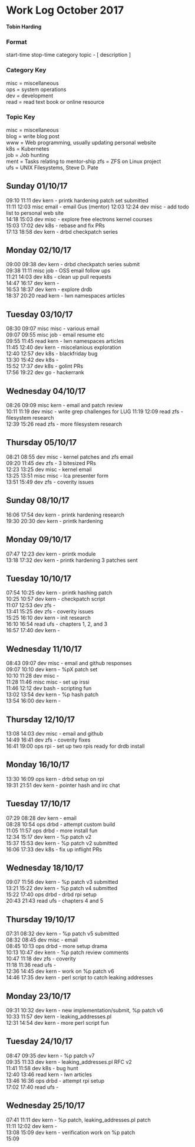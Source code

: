 Work Log October 2017  
=====================    
**Tobin Harding**   
      
### Format  
start-time stop-time category topic - [ description ]  
      
### Category Key  
misc = miscellaneous  
ops = system operations  
dev = development  
read = read text book or online resource  
      
### Topic Key  
misc = miscellaneous  
blog = write blog post  
www = Web programming, usually updating personal website  
k8s = Kubernetes  
job = Job hunting  
ment = Tasks relating to mentor-ship
zfs = ZFS on Linux project  
ufs = UNIX Filesystems, Steve D. Pate  

Sunday 01/10/17
---------------
09:10 11:11 dev kern - printk hardening patch set submitted  
11:11 12:03 misc email - email Gus (mentor)
12:03 12:24 dev misc - add todo list to personal web site  
14:18 15:03 dev misc - explore free electrons kernel courses  
15:03 17:02 dev k8s - rebase and fix PRs  
17:13 18:58 dev kern - drbd checkpatch series  

Monday 02/10/17
---------------
09:00 09:38 dev kern - drbd checkpatch series submit  
09:38 11:11 misc job - OSS email follow ups  
11:21 14:03 dev k8s - clean up pull requests  
14:47 16:17 dev kern -  
16:53 18:37 dev kern - explore drdb  
18:37 20:20 read kern - lwn namespaces articles  

Tuesday 03/10/17
----------------
08:30 09:07 misc misc - various email  
09:07 09:55 misc job - email resume etc  
09:55 11:45 read kern - lwn namespaces articles  
11:45 12:40 dev kern - miscelanious exploration  
12:40 12:57 dev k8s - blackfriday bug  
13:30 15:42 dev k8s -  
15:52 17:37 dev k8s - golint PRs  
17:56 19:22 dev go - hackerrank  

Wednesday 04/10/17
------------------
08:26 09:09 misc kern - email and patch review  
10:11 11:19 dev misc - write grep challenges for LUG
11:19 12:09 read zfs - filesystem research  
12:39 15:26 read zfs - more filesystem research  

Thursday 05/10/17
-----------------
08:21 08:55 dev misc - kernel patches and zfs email  
09:20 11:45 dev zfs - 3 bitesized PRs  
12:23 13:25 dev misc - kernel email  
13:25 13:51 misc misc - lca presenter form  
13:51 15:49 dev zfs - coverity issues  

Sunday 08/10/17
---------------
16:06 17:54 dev kern - printk hardening research  
19:30 20:30 dev kern - printk hardening  

Monday 09/10/17
---------------
07:47 12:23 dev kern - printk module  
13:18 17:32 dev kern - printk hardening 3 patches sent  

Tuesday 10/10/17
----------------
07:54 10:25 dev kern - printk hashing patch  
10:25 10:57 dev kern - checkpatch script  
11:07 12:53 dev zfs -  
13:41 15:25 dev zfs - coverity issues  
15:25 16:10 dev kern - init research  
16:10 16:54 read ufs - chapters 1, 2, and 3  
16:57 17:40 dev kern -

Wednesday 11/10/17
------------------
08:43 09:07 dev misc - email and github responses  
09:07 10:10 dev kern - %pX patch set  
10:10 11:28 dev misc -  
11:28 11:46 misc misc - set up irssi  
11:46 12:12 dev bash - scripting fun  
13:02 13:54 dev kern - %p hash patch  
13:54 16:00 dev kern -

Thursday 12/10/17
-----------------
13:08 14:03 dev misc - email and github  
14:49 16:41 dev zfs - coverity fixes  
16:41 19:00 ops rpi - set up two rpis ready for drdb install  

Monday 16/10/17
---------------
13:30 16:09 ops kern - drbd setup on rpi  
19:31 21:51 dev kern - pointer hash and irc chat  

Tuesday 17/10/17
----------------
07:29 08:28 dev kern - email  
08:28 10:54 ops drbd - attempt custom build  
11:05 11:57 ops drbd - more install fun  
12:34 15:17 dev kern - %p patch v2  
15:37 15:53 dev kern - %p patch v2 submitted  
16:06 17:33 dev k8s - fix up inflight PRs  

Wednesday 18/10/17
------------------
09:07 11:56 dev kern - %p patch v3 submitted  
13:21 15:22 dev kern - %p patch v4 submitted  
15:22 17:40 ops drbd - drbd rpi setup  
20:43 21:43 read ufs - chapters 4 and 5  

Thursday 19/10/17
-----------------
07:31 08:32 dev kern - %p patch v5 submitted  
08:32 08:45 dev misc - email  
08:45 10:13 ops drbd - more setup drama  
10:13 10:47 dev kern - %p patch review comments  
10:47 11:18 dev zfs - coverity  
11:18 11:36 read ufs -  
12:36 14:45 dev kern - work on %p patch v6  
14:46 17:35 dev kern - perl script to catch leaking addresses  

Monday 23/10/17
---------------
09:31 10:32 dev kern - new implementation/submit, %p patch v6  
10:33 11:57 dev kern - leaking_addresses.pl  
12:31 14:54 dev kern - more perl script fun  

Tuesday 24/10/17
----------------
08:47 09:35 dev kern - %p patch v7  
09:35 11:33 dev kern - leaking_addresses.pl RFC v2  
11:41 11:58 dev k8s - bug hunt  
12:40 13:46 read kern - lwn articles  
13:46 16:36 ops drbd - attempt rpi setup  
17:02 17:40 read ufs -  

Wednesday 25/10/17
------------------
07:41 11:11 dev kern - %p patch, leaking_addresses.pl patch  
11:11 12:02 dev kern -  
13:08 15:09 dev kern - verification work on %p patch  
15:09
